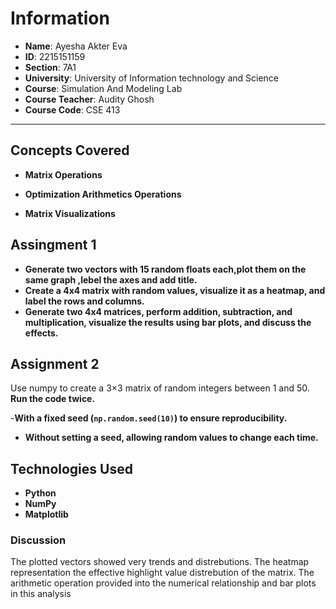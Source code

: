

# Information

- **Name**: Ayesha Akter Eva
- **ID**: 2215151159
- **Section**: 7A1  
- **University**:  University of Information technology and Science  
- **Course**: Simulation And Modeling Lab
- **Course Teacher**: Audity Ghosh
- **Course Code**: CSE 413



---


## Concepts Covered

- **Matrix Operations** 
- **Optimization Arithmetics Operations**

- **Matrix Visualizations**

 ## Assingment 1
 
- **Generate two vectors with 15 random floats each,plot them on the same graph ,lebel the axes and add title.**
- **Create a 4x4 matrix with random values, visualize it as a heatmap, and label the rows and columns.**
- **Generate two 4x4 matrices, perform addition, subtraction, and multiplication, visualize the results using bar plots, and discuss the effects.**



 ## Assignment 2
  
Use numpy to create a 3×3 matrix of random integers between 1 and 50.
**Run the code twice.**

-**With a fixed seed (`np.random.seed(10)`) to ensure reproducibility.**

- **Without setting a seed, allowing random values to change each time.**


## Technologies Used

- **Python** 
- **NumPy**
- **Matplotlib**

### Discussion

The plotted vectors showed very trends and distrebutions.
The heatmap representation the effective highlight value distrebution of the matrix.
The arithmetic operation provided into the numerical relationship and bar plots in this analysis



